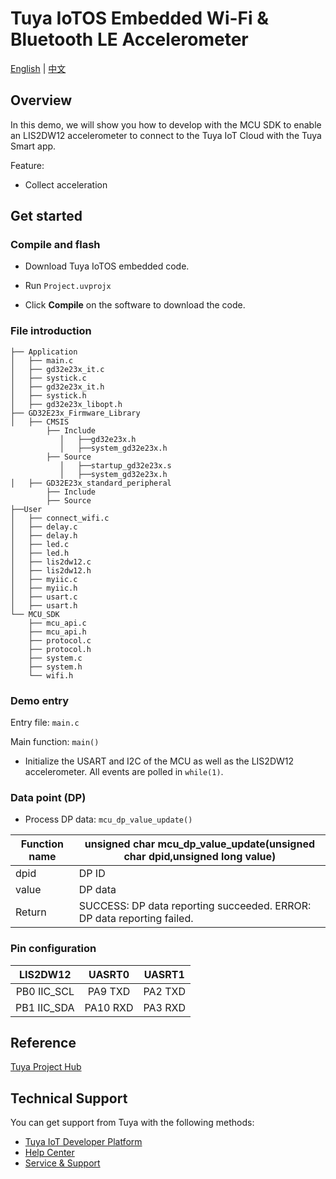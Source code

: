 # Tuya IoTOS Embedded Wi-Fi & Bluetooth LE Accelerometer

[English](./README.md) | [中文](./README_zh.md)

## Overview

In this demo, we will show you how to develop with the MCU SDK to enable an LIS2DW12 accelerometer to connect to the Tuya IoT Cloud with the Tuya Smart app.

Feature:

+ Collect acceleration




## Get started

### Compile and flash
+ Download Tuya IoTOS embedded code.

+ Run `Project.uvprojx`

+ Click **Compile** on the software to download the code.


### File introduction

```
├── Application
│   ├── main.c
│   ├── gd32e23x_it.c
│   ├── systick.c
│   ├── gd32e23x_it.h
│   ├── systick.h
│   ├── gd32e23x_libopt.h
├── GD32E23x_Firmware_Library
│   ├── CMSIS
        ├── Include
           │   ├──gd32e23x.h
           │   ├──system_gd32e23x.h
        ├── Source
           │   ├──startup_gd32e23x.s
           │   ├──system_gd32e23x.h        
│   ├── GD32E23x_standard_peripheral
        ├── Include
        ├── Source
├──User
│   ├── connect_wifi.c
│   ├── delay.c
│   ├── delay.h
│   ├── led.c
│   ├── led.h
│   ├── lis2dw12.c
│   ├── lis2dw12.h
│   ├── myiic.c
│   ├── myiic.h
│   ├── usart.c
│   ├── usart.h
└── MCU_SDK
    ├── mcu_api.c
    ├── mcu_api.h
    ├── protocol.c
    ├── protocol.h
    ├── system.c
    ├── system.h
    └── wifi.h

```



### Demo entry

Entry file: `main.c`

Main function: `main()`

+ Initialize the USART and I2C of the MCU as well as the LIS2DW12 accelerometer. All events are polled in `while(1)`.



### Data point (DP)

+ Process DP data: `mcu_dp_value_update()`

| Function name | unsigned char mcu_dp_value_update(unsigned char dpid,unsigned long value) |
| ------ | ------------------------------------------------------------ |
| dpid | DP ID |
| value | DP data |
| Return | SUCCESS: DP data reporting succeeded. ERROR: DP data reporting failed. |



### Pin configuration

| LIS2DW12 | UASRT0 | UASRT1 |
| :---------: | :------: | :-----: |
| PB0 IIC_SCL | PA9 TXD | PA2 TXD |
| PB1 IIC_SDA | PA10 RXD | PA3 RXD |

## Reference

[Tuya Project Hub](https://developer.tuya.com/demo)



## Technical Support

You can get support from Tuya with the following methods:

- [Tuya IoT Developer Platform](https://developer.tuya.com/en/)
- [Help Center](https://support.tuya.com/en/help)
- [Service & Support](https://service.console.tuya.com)[](https://service.console.tuya.com/)
